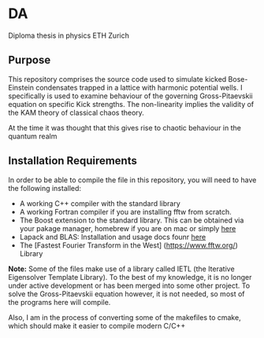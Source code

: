 # DA
Diploma thesis in physics ETH Zurich

## Purpose
This repository comprises the source code used to simulate kicked Bose-Einstein condensates trapped in a lattice with harmonic potential wells. I specifically is used to examine behaviour of the governing Gross-Pitaevskii equation on specific Kick strengths. The non-linearity implies the validity of the KAM theory of classical chaos theory.

At the time it was thought that this gives rise to chaotic behaviour in the quantum realm

## Installation Requirements
In order to be able to compile the file in this repository, you will need to have the following installed:
    
- A working C++ compiler with the standard library
- A working Fortran compiler if you are installing fftw from scratch.
- The Boost extension to the standard library. 
  This can be obtained via your pakage manager, 
  homebrew if you are on mac or simply [here](https://www.boost.org/users/download/)
- Lapack and BLAS: Installation and usage docs founr [here](http://www.netlib.org/lapack/)
- The [Fastest Fourier Transform in the West] (https://www.fftw.org/) Library

**Note:** Some of the files make use of a library called IETL (the Iterative Eigensolver Template Library).
To the best of my knowledge, it is no longer under active development or has been merged into some other project.
To solve the Gross-Pitaevskii equation however, it is not needed, so most of the programs here will compile.

Also, I am in the process of converting some of the makefiles to cmake, which should make it easier to compile modern C/C++